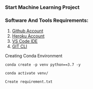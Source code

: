 ### Start Machine Learning Project

### Software And Tools Requirements:
1. [Github Account](https://github.com)
2. [Heroku Account](https://heroku.com)
3. [VS Code IDE](https://code.visualstudio.com/)
4. [GIT CLI](https://git-scm.com/book/en/v2/Getting-Started-The-Command-Line) 

Creating Conda Environment 

```
conda create -p venv python==3.7 -y
```

```
conda activate venv/
```

```
Create requirement.txt 
```